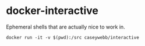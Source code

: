 # docker-interactive

Ephemeral shells that are actually nice to work in.

`docker run -it -v $(pwd):/src caseywebb/interactive`

